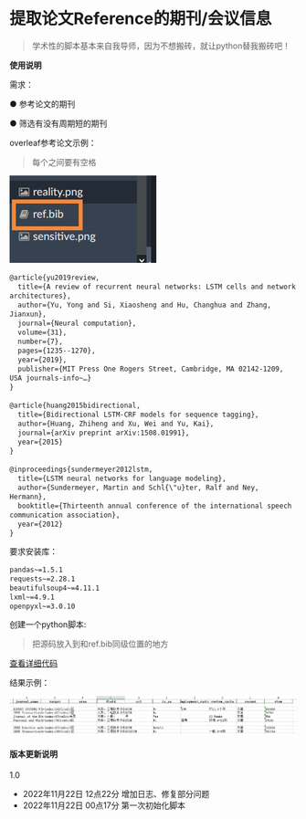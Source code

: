 # 提取论文Reference的期刊/会议信息
> 学术性的脚本基本来自我导师，因为不想搬砖，就让python替我搬砖吧！

**使用说明**

需求：

● 参考论文的期刊

● 筛选有没有周期短的期刊

overleaf参考论文示例：

> 每个之间要有空格



![1](images/ref-1-1.png)

```
@article{yu2019review,
  title={A review of recurrent neural networks: LSTM cells and network architectures},
  author={Yu, Yong and Si, Xiaosheng and Hu, Changhua and Zhang, Jianxun},
  journal={Neural computation},
  volume={31},
  number={7},
  pages={1235--1270},
  year={2019},
  publisher={MIT Press One Rogers Street, Cambridge, MA 02142-1209, USA journals-info~…}
}

@article{huang2015bidirectional,
  title={Bidirectional LSTM-CRF models for sequence tagging},
  author={Huang, Zhiheng and Xu, Wei and Yu, Kai},
  journal={arXiv preprint arXiv:1508.01991},
  year={2015}
}

@inproceedings{sundermeyer2012lstm,
  title={LSTM neural networks for language modeling},
  author={Sundermeyer, Martin and Schl{\"u}ter, Ralf and Ney, Hermann},
  booktitle={Thirteenth annual conference of the international speech communication association},
  year={2012}
}
```

要求安装库：

```properties
pandas~=1.5.1
requests~=2.28.1
beautifulsoup4~=4.11.1
lxml~=4.9.1
openpyxl~=3.0.10
```

创建一个python脚本:

> 把源码放入到和ref.bib同级位置的地方

[查看详细代码](1-extra_letpub.py)

结果示例：

![1](images/ref-1-2.png)

#### 版本更新说明

1.0

- 2022年11月22日 12点22分 增加日志、修复部分问题
- 2022年11月22日 00点17分 第一次初始化脚本